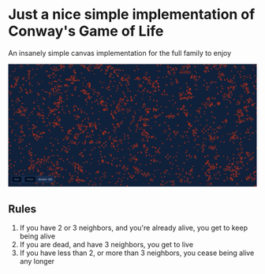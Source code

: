 # Just a nice simple implementation of Conway's Game of Life
An insanely simple canvas implementation for the full family to enjoy

![Animated Gif of Conways Game of Life](https://raw.githubusercontent.com/hisnameisjimmy/simple-game-of-life/master/conways.gif)

## Rules
1) If you have 2 or 3 neighbors, and you're already alive, you get to keep being alive
2) If you are dead, and have 3 neighbors, you get to live
3) If you have less than 2, or more than 3 neighbors, you cease being alive any longer
